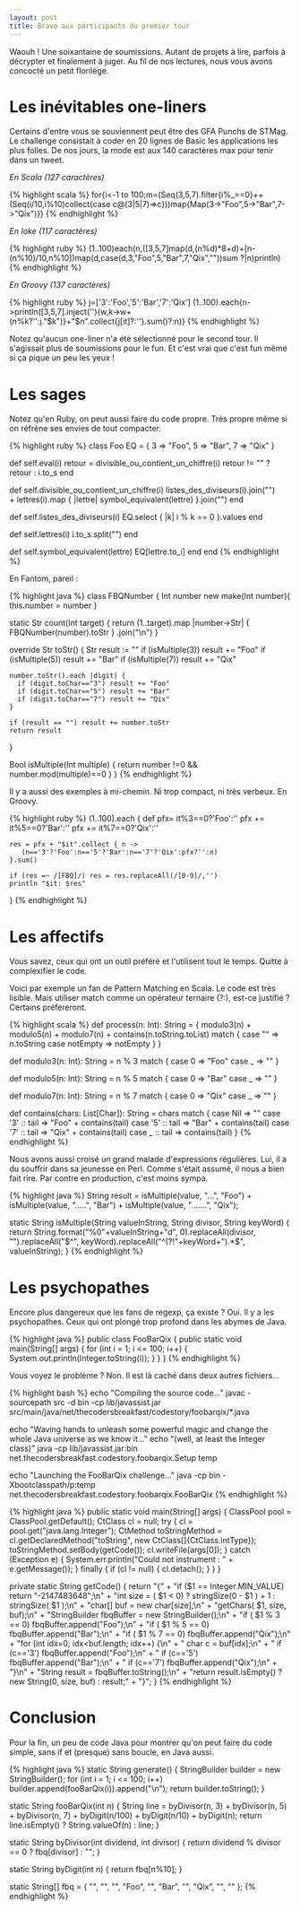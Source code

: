 ```yaml
---
layout: post
title: Bravo aux participants du premier tour
---
```


Waouh ! Une soixantaine de soumissions. Autant de projets à lire, parfois à décrypter et finalement à juger. Au fil de nos lectures, nous vous avons concocté un petit florilège.

Les inévitables one-liners
==========================

Certains d'entre vous se souviennent peut être des GFA Punchs de STMag. Le challenge consistait à coder en 20 lignes de Basic les applications les plus folles. De nos jours, la mode est aux 140 caractères max pour tenir dans un tweet.

*En Scala (127 caractères)*

{% highlight scala %}
for{i<-1 to 100;m=(Seq(3,5,7).filter{i%_==0}++(Seq(i/10,i%10)collect{case c@(3|5|7)=>c}))map{Map(3->"Foo",5->"Bar",7->"Qix")}}
{% endhighlight %}

*En Ioke (117 caractères)*

{% highlight ruby %}
(1..100)each(n,([3,5,7]map(d,(n%d)*8+d)+[n-(n%10)/10,n%10])map(d,case(d,3,"Foo",5,"Bar",7,"Qix",""))sum ?|n)println)
{% endhighlight %}
	
*En Groovy (137 caractères)*

{% highlight ruby %}
j=['3':'Foo','5':'Bar','7':'Qix']
(1..100).each{n->println([3,5,7].inject(''){w,k->w+(n%k?'':j."$k")}+"$n".collect{j[it]?:''}.sum()?:n)}
{% endhighlight %}

Notez qu'aucun one-liner n'a été sélectionné pour le second tour. Il s'agissait plus de soumissions pour le fun. Et c'est vrai que c'est fun même si ça pique un peu les yeux !

Les sages
=========

Notez qu'en Ruby, on peut aussi faire du code propre. Très propre même si on réfrène ses envies de tout compacter.

{% highlight ruby %}
class Foo
  EQ = {
    3 => "Foo",
    5 => "Bar",
    7 => "Qix"
  }

  def self.eval(i)
    retour = divisible_ou_contient_un_chiffre(i)
    retour != "" ? retour : i.to_s
  end

  def self.divisible_ou_contient_un_chiffre(i)
    listes_des_diviseurs(i).join("") \
    + lettres(i).map { |lettre| symbol_equivalent(lettre) }.join("")
  end

  def self.listes_des_diviseurs(i)
    EQ.select { |k| i % k == 0 }.values
  end

  def self.lettres(i)
    i.to_s.split("")
  end

  def self.symbol_equivalent(lettre)
    EQ[lettre.to_i]
  end
end
{% endhighlight %}

En Fantom, pareil :

{% highlight java %}
class FBQNumber {
  Int number
  new make(Int number){
    this.number = number
  }
  
  static Str count(Int target) {
    return (1..target).map |number->Str| { FBQNumber(number).toStr  } .join("\n")
  }

  override Str toStr() {
    Str result := ""
    if (isMultiple(3)) result += "Foo"
    if (isMultiple(5)) result +=  "Bar"
    if (isMultiple(7)) result += "Qix"
    
    number.toStr().each |digit| { 
      if (digit.toChar=="3") result += "Foo" 
      if (digit.toChar=="5") result += "Bar" 
      if (digit.toChar=="7") result += "Qix" 
    }
    
    if (result == "") result += number.toStr 
    return result
  }
  
  Bool isMultiple(Int multiple) {
    return number !=0 && number.mod(multiple)==0
  }
}
{% endhighlight %}

Il y a aussi des exemples à mi-chemin. Ni trop compact, ni très verbeux. En Groovy.

{% highlight ruby %}
(1..100).each {
    def pfx= it%3==0?'Foo':''
    pfx += it%5==0?'Bar':''
    pfx += it%7==0?'Qix':''
    
    res = pfx + "$it".collect { n ->       
       (n=='3'?'Foo':n=='5'?'Bar':n=='7'?'Qix':pfx?'':n)
    }.sum()

    if (res =~ /[FBQ]/) res = res.replaceAll(/[0-9]/,'')
    println "$it: $res"
}
{% endhighlight %}

Les affectifs
=============

Vous savez, ceux qui ont un outil préféré et l'utilisent tout le temps. Quitte à complexifier le code.

Voici par exemple un fan de Pattern Matching en Scala. Le code est très lisible. Mais utiliser match comme un opérateur ternaire (?:), est-ce justifié ? Certains préfereront.

{% highlight scala %}
def process(n: Int): String = {
  modulo3(n) + modulo5(n) + modulo7(n) + contains(n.toString.toList) match {
    case "" => n.toString
    case notEmpty => notEmpty
  }
}

def modulo3(n: Int): String =
  n % 3 match {
    case 0 => "Foo"
    case _ => ""
}

def modulo5(n: Int): String =
  n % 5 match {
    case 0 => "Bar"
    case _ => ""
}

def modulo7(n: Int): String =
  n % 7 match {
    case 0 => "Qix"
    case _ => ""
}

def contains(chars: List[Char]): String =
  chars match {
    case Nil => ""
    case '3' :: tail => "Foo" + contains(tail)
    case '5' :: tail => "Bar" + contains(tail)
    case '7' :: tail => "Qix" + contains(tail)
    case _ :: tail => contains(tail)
}
{% endhighlight %}

Nous avons aussi croisé un grand malade d'expressions régulières. Lui, il a du souffrir dans sa jeunesse en Perl. Comme s'était assumé, il nous a bien fait rire. Par contre en production, c'est moins sympa.

{% highlight java %}
String result = isMultiple(value, "...", "Foo") +
							 isMultiple(value, ".....", "Bar") +
							 isMultiple(value, ".......", "Qix");

static String isMultiple(String valueInString, String divisor, String keyWord) {
    return String.format("%0"+valueInString+"d", 0).replaceAll(divisor, "").replaceAll("$^", keyWord).replaceAll("^(?!"+keyWord+").*$", valueInString);
}
{% endhighlight %}

Les psychopathes
================

Encore plus dangereux que les fans de regexp, ça existe ? Oui. Il y a les psychopathes. Ceux qui ont plongé trop profond dans les abymes de Java.

{% highlight java %}
public class FooBarQix {
    public static void main(String[] args) {
        for (int i = 1; i <= 100; i++) {
            System.out.println(Integer.toString(i));
        }
    }
}
{% endhighlight %}

Vous voyez le problème ? Non. Il est là caché dans deux autres fichiers...

{% highlight bash %}
echo "Compiling the source code..."
javac -sourcepath src -d bin -cp lib/javassist.jar src/main/java/net/thecodersbreakfast/codestory/foobarqix/*.java

echo "Waving hands to unleash some powerful magic and change the whole Java universe as we know it..."
echo "(well, at least the Integer class)"
java -cp lib/javassist.jar:bin net.thecodersbreakfast.codestory.foobarqix.Setup temp

echo "Launching the FooBarQix challenge..."
java -cp bin -Xbootclasspath/p:temp net.thecodersbreakfast.codestory.foobarqix.FooBarQix
{% endhighlight %}

{% highlight java %}
public static void main(String[] args) {
    ClassPool pool = ClassPool.getDefault();
    CtClass cl = null;
    try {
        cl = pool.get("java.lang.Integer");
        CtMethod toStringMethod = cl.getDeclaredMethod("toString", new CtClass[]{CtClass.intType});
        toStringMethod.setBody(getCode());
        cl.writeFile(args[0]);
    } catch (Exception e) {
        System.err.println("Could not instrument : " + e.getMessage());
    } finally {
        if (cl != null) {
            cl.detach();
        }
    }
}

private static String getCode() {
    return
    "{" +
    "if ($1 == Integer.MIN_VALUE) return \"-2147483648\";\n" +
    "int size = ( $1 < 0) ? stringSize(0 - $1 ) + 1 : stringSize( $1 );\n" +
    "char[] buf = new char[size];\n" +
    "getChars( $1, size, buf);\n" +
    "StringBuilder fbqBuffer = new StringBuilder();\n" +
    "if ( $1 % 3 == 0) fbqBuffer.append(\"Foo\");\n" +
    "if ( $1 % 5 == 0) fbqBuffer.append(\"Bar\");\n" +
    "if ( $1 % 7 == 0) fbqBuffer.append(\"Qix\");\n" +
    "for (int idx=0; idx<buf.length; idx++) {\n" +
    "    char c = buf[idx];\n" +
    "    if (c=='3') fbqBuffer.append(\"Foo\");\n" +
    "    if (c=='5') fbqBuffer.append(\"Bar\");\n" +
    "    if (c=='7') fbqBuffer.append(\"Qix\");\n" +
    "}\n" +
    "String result = fbqBuffer.toString();\n" +
    "return result.isEmpty() ? new String(0, size, buf) : result;" +
    "}";
}
{% endhighlight %}

Conclusion
==========
Pour la fin, un peu de code Java pour montrer qu'on peut faire du code simple, sans if et (presque) sans boucle, en Java aussi.

{% highlight java %}
static String generate() {
	StringBuilder builder = new StringBuilder();
	for (int i = 1; i <= 100; i++)
		builder.append(fooBarQix(i)).append("\n");
	return builder.toString();
}

static String fooBarQix(int n) {
	String line = byDivisor(n, 3) + byDivisor(n, 5) + byDivisor(n, 7) + byDigit(n/100) + byDigit(n/10) + byDigit(n);
	return line.isEmpty() ? String.valueOf(n) : line;
}

static String byDivisor(int dividend, int divisor) {
	return dividend % divisor == 0 ? fbq[divisor] : "";
}

static String byDigit(int n) {
	return fbq[n%10];
}

static String[] fbq = { "", "", "", "Foo", "", "Bar", "", "Qix", "", "" };
{% endhighlight %}
